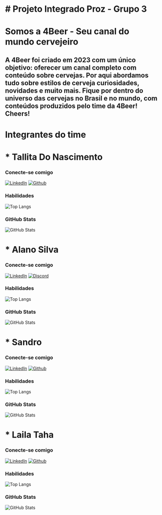 # # Projeto Integrado Proz - Grupo 3

# Somos a 4Beer - Seu canal do mundo cervejeiro

## A 4Beer foi criado em 2023 com um único objetivo: oferecer um canal completo com conteúdo sobre cervejas. Por aqui abordamos tudo sobre estilos de cerveja curiosidades, novidades e muito mais. Fique por dentro do universo das cervejas no Brasil e no mundo, com conteúdos produzidos pelo time da 4Beer! Cheers!

# Integrantes do time

# * Tallita Do Nascimento
### Conecte-se comigo
[![LinkedIn](https://img.shields.io/badge/LinkedIn-D3D3D3?style=for-the-badge&logo=linkedin&logoColor=0E76A8)](https://www.linkedin.com/in/tallita-nascimento/)
[![Github](https://img.shields.io/badge/GitHub-D3D3D3?style=for-the-badge&logo=GitHub&logoColor=000)](https://github.com/Talli-ns)
### Habilidades
![Top Langs](https://github-readme-stats-git-masterrstaa-rickstaa.vercel.app/api/top-langs/?username=Talli-ns&layout=compact&bg_color=F5F5F5&border_color=000&title_color=000&text_color=708090) 
### GitHub Stats
![GitHub Stats](https://github-readme-stats.vercel.app/api?username=Talli-ns&theme=transparent&bg_color=F5F5F5&border_color=000&show_icons=true&icon_color=30A3DC&title_color=000&text_color=708090)
##

# * Alano Silva 
### Conecte-se comigo
[![LinkedIn](https://img.shields.io/badge/LinkedIn-D3D3D3?style=for-the-badge&logo=linkedin&logoColor=0E76A8)](https://www.linkedin.com/in/al4n0/)
[![Discord](https://img.shields.io/badge/GitHub-D3D3D3?style=for-the-badge&logo=GitHub&logoColor=000)](https://https://github.com/@Al4N0/)
### Habilidades
![Top Langs](https://github-readme-stats-git-masterrstaa-rickstaa.vercel.app/api/top-langs/?username=AL4N0&layout=compact&bg_color=F5F5F5&border_color=000&title_color=000&text_color=708090) 
### GitHub Stats
![GitHub Stats](https://github-readme-stats.vercel.app/api?username=Al4N0&theme=transparent&bg_color=F5F5F5&border_color=000&show_icons=true&icon_color=30A3DC&title_color=000&text_color=708090)
##

# * Sandro 
### Conecte-se comigo
[![LinkedIn](https://img.shields.io/badge/LinkedIn-D3D3D3?style=for-the-badge&logo=linkedin&logoColor=0E76A8)](https://www.linkedin.com)
[![Github](https://img.shields.io/badge/GitHub-D3D3D3?style=for-the-badge&logo=GitHub&logoColor=000)](https://github.com/sandrodev23)
### Habilidades
![Top Langs](https://github-readme-stats-git-masterrstaa-rickstaa.vercel.app/api/top-langs/?username=sandrodev23&layout=compact&bg_color=F5F5F5&border_color=000&title_color=000&text_color=708090) 
### GitHub Stats
![GitHub Stats](https://github-readme-stats.vercel.app/api?username=sandrodev23&theme=transparent&bg_color=F5F5F5&border_color=000&show_icons=true&icon_color=30A3DC&title_color=000&text_color=708090)
##

# * Laila Taha
### Conecte-se comigo
[![LinkedIn](https://img.shields.io/badge/LinkedIn-D3D3D3?style=for-the-badge&logo=linkedin&logoColor=0E76A8)](https://www.linkedin.com/in/laila-taha-0b979312b/)
[![Github](https://img.shields.io/badge/GitHub-D3D3D3?style=for-the-badge&logo=GitHub&logoColor=000)](https://github.com/lailataha)
### Habilidades
![Top Langs](https://github-readme-stats-git-masterrstaa-rickstaa.vercel.app/api/top-langs/?username=lailataha&layout=compact&bg_color=F5F5F5&border_color=000&title_color=000&text_color=708090) 
### GitHub Stats
![GitHub Stats](https://github-readme-stats.vercel.app/api?username=lailataha&theme=transparent&bg_color=F5F5F5&border_color=000&show_icons=true&icon_color=30A3DC&title_color=000&text_color=708090)
##
